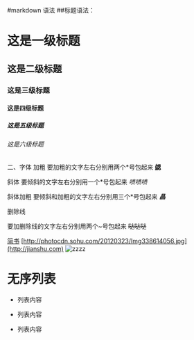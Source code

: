#markdown 语法
 ##标题语法：

# 这是一级标题
## 这是二级标题
### 这是三级标题
#### 这是四级标题
##### 这是五级标题
###### 这是六级标题

二、字体
加粗
要加粗的文字左右分别用两个*号包起来       **勰**

斜体
要倾斜的文字左右分别用一个*号包起来         *啧啧啧*

斜体加粗
要倾斜和加粗的文字左右分别用三个*号包起来      ***晶***

删除线

要加删除线的文字左右分别用两个~号包起来      ~~哒哒哒~~






[简书](http://jianshu.com)
[http://photocdn.sohu.com/20120323/Img338614056.jpg](http://jianshu.com)
![zzzz](http://photocdn.sohu.com/20120323/Img338614056.jpg "jjjjjjjj")


# 无序列表
- 列表内容
+ 列表内容
* 列表内容
